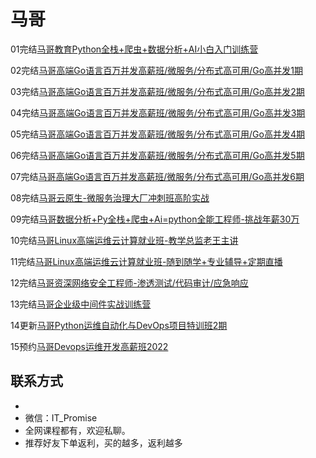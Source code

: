 # 马哥

01完结[马哥教育Python全栈+爬虫+数据分析+AI小白入门训练营](https://ke.qq.com/course/465147)

02完结[马哥高端Go语言百万并发高薪班/微服务/分布式高可用/Go高并发1期](https://ke.qq.com/course/406096)

03完结[马哥高端Go语言百万并发高薪班/微服务/分布式高可用/Go高并发2期](https://ke.qq.com/course/406096)

04完结[马哥高端Go语言百万并发高薪班/微服务/分布式高可用/Go高并发3期](https://ke.qq.com/course/406096)

05完结[马哥高端Go语言百万并发高薪班/微服务/分布式高可用/Go高并发4期](https://ke.qq.com/course/406096)

06完结[马哥高端Go语言百万并发高薪班/微服务/分布式高可用/Go高并发5期](https://ke.qq.com/course/406096)

07完结[马哥高端Go语言百万并发高薪班/微服务/分布式高可用/Go高并发6期](https://ke.qq.com/course/406096)

08完结[马哥云原生-微服务治理大厂冲刺班高阶实战](https://ke.qq.com/course/340397)

09完结[马哥数据分析+Py全栈+爬虫+Ai=python全能工程师-挑战年薪30万](https://ke.qq.com/course/251222)

10完结[马哥Linux高端运维云计算就业班-教学总监老王主讲](https://ke.qq.com/course/291111)

11完结[马哥Linux高端运维云计算就业班-随到随学+专业辅导+定期直播](https://ke.qq.com/course/291107)

12完结[马哥资深网络安全工程师-渗透测试/代码审计/应急响应](https://ke.qq.com/course/185630)

13完结[马哥企业级中间件实战训练营](https://ke.qq.com/course/2993472)

14更新[马哥Python运维自动化与DevOps项目特训班2期](https://ke.qq.com/course/458302)

15预约[马哥Devops运维开发高薪班2022](https://ke.qq.com/course/296707)

## **联系方式**

-  
-  微信：IT_Promise
- 全网课程都有，欢迎私聊。
- 推荐好友下单返利，买的越多，返利越多